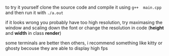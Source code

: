to try it yourself clone the source code and compile it using `g++  main.cpp` and then run it with `./a.out` 

if it looks wrong you probably have too high resolution, try maximasing the window and scaling down the font or change the resolution in code (**height** and **width** in class **render**)

some terminals are better then others, i recommend something like kitty or ghosty becouse they are able to display high fps
